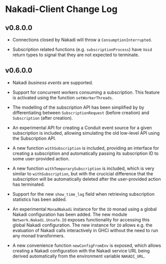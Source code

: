 # Nakadi-Client Change Log

## v0.8.0.0

* Connections closed by Nakadi will throw a `ConsumptionInterrupted`.

* Subscription related functions (e.g. `subscriptionProcess`) have `Void` return types to signal that they are not expected to terminate.

## v0.6.0.0

* Nakadi *business events* are supported.

* Support for concurrent workers consuming a subscription. This feature is activated using the function `setWorkerThreads`.

* The modelling of the subscription API has been simplified by by differentiating between `SubscriptionRequest` (before creation) and `Subscription` (after creation).

* An experimental API for creating a Conduit event source for a given subscription is included, allowing simulating the old low-level API using the Subscription API.

* A new function `withSubscription` is included, providing an interface for creating a subscription and automatically passing its subscription ID to some user-provided action.

* A new function `withTemporarySubscription` is included, which is very similar to `withSubscription`, but with the crucicial difference that the subscription will be automatically deleted after the user-provided action has terminated.

* Support for the new `show_time_lag` field when retrieving subscription statistics has been added.

* An experimental `MonadNakadi` instance for the `IO` monad using a global Nakadi configuration has been added. The new module `Network.Nakadi.Unsafe.IO` exposes functionality for accessing this global Nakadi configuration. The new instance for `IO` allows e.g. the evaluation of Nakadi calls interactively in GHCi without the need to run any monad transformers.

* A new convenience function `newConfigFromEnv` is exposed, which allows creating a Nakadi configuration with the Nakadi service URL being derived automatically from the environment variable `NAKADI_URL`.
